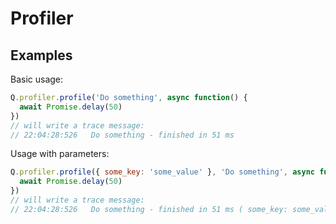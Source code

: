 # Profiler

## Examples

Basic usage:

```js
Q.profiler.profile('Do something', async function() {
  await Promise.delay(50)
})
// will write a trace message:
// 22:04:28:526   Do something - finished in 51 ms
```

Usage with parameters:

```js
Q.profiler.profile({ some_key: 'some_value' }, 'Do something', async function() {
  await Promise.delay(50)
})
// will write a trace message:
// 22:04:28:526   Do something - finished in 51 ms ( some_key: some_value )
```
